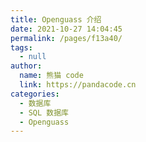```yaml
---
title: Openguass 介绍
date: 2021-10-27 14:04:45
permalink: /pages/f13a40/
tags: 
  - null
author: 
  name: 熊猫 code
  link: https://pandacode.cn
categories: 
  - 数据库
  - SQL 数据库
  - Openguass
---
```

